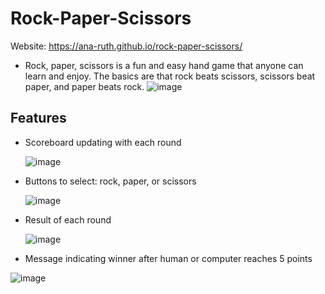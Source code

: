 # Rock-Paper-Scissors
Website: https://ana-ruth.github.io/rock-paper-scissors/
- Rock, paper, scissors is a fun and easy hand game that anyone can learn and enjoy. The basics are that rock beats scissors, scissors beat paper, and paper beats rock.
![image](https://github.com/user-attachments/assets/494dcb36-df61-42e2-a88c-6ca63267aa51)

## Features
- Scoreboard updating with each round

   ![image](https://github.com/user-attachments/assets/ee56793f-ddbb-493e-8eb5-c87a2d03c99a)
  
- Buttons to select: rock, paper, or scissors

   ![image](https://github.com/user-attachments/assets/26e96863-290e-4886-b5b6-2c382c615e70)

- Result of each round

  ![image](https://github.com/user-attachments/assets/c653d98c-1ec6-4c64-9d97-207d7932124c)

- Message indicating winner after human or computer reaches 5 points

![image](https://github.com/user-attachments/assets/0d3400a5-0ce5-4463-b061-bf570216618d)

